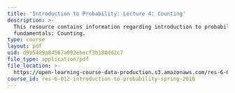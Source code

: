 ```yaml
---
title: 'Introduction to Probability: Lecture 4: Counting'
description: >-
  This resource contains information regarding introduction to probability: The
  fundamentals: Counting.
type: course
layout: pdf
uid: d9b5409a84567a002ebecf3b188dd2c7
file_type: application/pdf
file_location: >-
  https://open-learning-course-data-production.s3.amazonaws.com/res-6-012-introduction-to-probability-spring-2018/d9b5409a84567a002ebecf3b188dd2c7_MITRES_6_012S18_L04.pdf
course_id: res-6-012-introduction-to-probability-spring-2018
---
```

